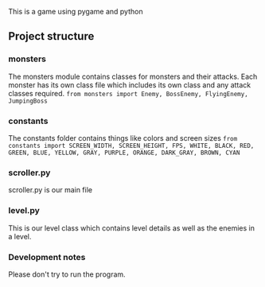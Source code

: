 
This is a game using pygame and python

## Project structure 
### monsters
The monsters module contains classes for monsters and their attacks. Each monster has its own class file which includes its own class and any attack classes required.
`from monsters import Enemy, BossEnemy, FlyingEnemy, JumpingBoss`

### constants
The constants folder contains things like colors and screen sizes
`from constants import SCREEN_WIDTH, SCREEN_HEIGHT, FPS, WHITE, BLACK, RED, GREEN, BLUE, YELLOW, GRAY, PURPLE, ORANGE, DARK_GRAY, BROWN, CYAN`


### scroller.py
scroller.py is our main file

### level.py
This is our level class which contains level details as well as the enemies in a level.


### Development notes

Please don't try to run the program.